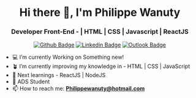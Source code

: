 <h1 align="center">Hi there 👋, I'm Philippe Wanuty</h1>
<h3 align="center">Developer Front-End - | HTML | CSS | Javascript | ReactJS </h3>

<div align="center">

  [![Github Badge](https://img.shields.io/badge/GitHub--000?style=social&logo=Github&logoColor=black&link=https://github.com/philippewanuty)](https://github.com/philippewanuty)
  [![Linkedin Badge](https://img.shields.io/badge/LinkedIn--000?style=social&logo=Linkedin&logoColor=0077B5&link=https://www.linkedin.com/in/philippewanuty/)](https://www.linkedin.com/in/philippewanuty/)
  [![Outlook Badge](https://img.shields.io/badge/email--000?style=social&logo=microsoft-outlook&logoColor=0078d4&link=mailto:philippewanuty@hotmail.com)](mailto:philippewanuty@hotmail.com)
</div>

- 💻 I’m currently Working on Something new!
- 🪴 I’m currently improving my knowledge in - HTML | CSS | JavaScript
- 🌱 Next learnings - ReactJS | NodeJS
- 📖 ADS Student
- 📫 How to reach me: **Philippewanuty@hotmail.com**
